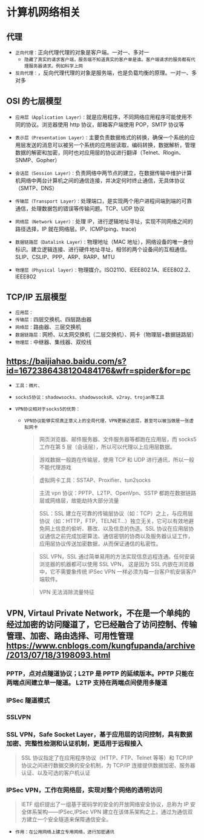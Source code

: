 # 计算机网络相关

## 代理

- `正向代理：`正向代理代理的对象是客户端。一对一、多对一
  - `隐藏了真实的请求客户端，服务端不知道真实的客户单是谁。客户端请求的服务都有代理服务器请求。例如科学上网`
- `反向代理：`，反向代理代理的对象是服务端，也是负载均衡的原理。一对一、多对多

## OSI 的七层模型

- `应用层（Application Layer）：`就是应用程序，不同网络应用程序可能使用不同的协议。浏览器使用 http 协议，邮箱客户端使用 POP，SMTP 协议等
- `表示层（Presentation Layer）：`主要负责数据格式的转换，确保一个系统的应用层发送的消息可以被另一个系统的应用层读取，编码转换，数据解析，管理数据的解密和加密，同时也对应用层的协议进行翻译（Telnet、Rlogin、SNMP、Gopher）
- `会话层（Session Layer）：`负责网络中两节点的建立，在数据传输中维护计算机网络中两台计算机之间的通信连接，并决定何时终止通信，无具体协议（SMTP、DNS）

- `传输层（Transport Layer）：`处理端口，是实现两个用户进程间端到端的可靠通信，处理数据包的错误等传输问题。TCP、UDP 协议
- `网络层（Network Layer）：`处理 IP，进行逻辑地址寻址，实现不同网络之间的路径选择，IP 就在网络层。IP、ICMP(ping、trace)
- `数据链路层（Datalink Layer）：`物理地址（MAC 地址），网络设备的唯一身份标识。建立逻辑连接、进行硬件地址寻址，相邻的两个设备间的互相通信。SLIP、CSLIP、PPP、ARP、RARP、MTU
- `物理层（Physical layer）：`物理媒介。ISO2110、IEEE802.1A、IEEE802.2、IEEE802

## TCP/IP 五层模型

- `应用层：`
- `传输层：`四层交换机、四层路由器
- `网络层：`路由器、三层交换机
- `数据链路层：`网桥、以太网交换机（二层交换机）、网卡（物理层+数据链路层）
- `物理层：`中继器、集线器、双绞线

## <https://baijiahao.baidu.com/s?id=1672386438120484176&wfr=spider&for=pc>

- `工具：微片、`
- `socks5协议：shadowsocks、shadowsocksR、v2ray、trojan等工具`
- `VPN协议相对于socks5的优势：`

  - `VPN协议能够实现真正意义上的全局代理，VPN更接近底层，甚至可以被当做是一张虚拟网卡`

    > 网页浏览器、邮件服务器、文件服务器等都跑在应用层，而 socks5 工作在第 5 层（会话层），所以可以代理以上应用层数据。

    > 游戏数据一般跑在传输层，使用 TCP 和 UDP 进行通讯，所以一般不能代理游戏

    > 虚拟网卡工具：SSTAP、Proxifier、tun2socks

    > 主流 vpn 协议：PPTP、L2TP、OpenVpn、SSTP 都跑在数据链路层或网络层，故能劫持大部分流量

    > SSL：SSL 建立在可靠的传输层协议（如：TCP）之上，与应用层协议（如：HTTP，FTP，TELNET…）独立无关，它可以有效地避免网上信息的偷听、篡改、以及信息的伪造。SSL 协议在应用层协议通信之前完成加密算法、通信密钥的协商以及服务器认证工作，应用层协议传送加密数据，从而保证通信的私密性。

    > SSL VPN，SSL 通过简单易用的方法实现信息远程连通。任何安装浏览器的机器都可以使用 SSL VPN， 这是因为 SSL 内嵌在浏览器中，它不需要象传统 IPSec VPN 一样必须为每一台客户机安装客户端软件。

    > VPN 无法消除流量特征

## VPN, Virtaul Private Network，不在是一个单纯的经过加密的访问隧道了，它已经融合了访问控制、传输管理、加密、路由选择、可用性管理<https://www.cnblogs.com/kungfupanda/archive/2013/07/18/3198093.html>

### PPTP，点对点隧道协议；L2TP 是 PPTP 的延续版本。PPTP 只能在两端点间建立单一隧道。 L2TP 支持在两端点间使用多隧道

### IPSec 隧道模式

### SSLVPN

### SSL VPN，Safe Socket Layer，基于应用层的访问控制，具有数据加密、完整性检测和认证机制，更适用于远程接入

> SSL 协议指定了在应用程序协议（HTTP、FTP、Telnet 等等）和 TCP/IP 协议之间进行数据交换的安全机制，为 TCP/IP 连接提供数据加密、服务器认证、以及可选的客户机认证

### IPSec VPN，工作在网络层，实现对整个网络的透明访问

> IETF 组织提出了一组基于密码学的安全的开放网络安全协议，总称为 IP 安全体系架构——IPSec,IPSec VPN 建立在该体系架构之上，通过为通信双方建立一个安全隧道来保障通信安全。

- `作用：在公用网络上建立专用网络，进行加密通讯`
